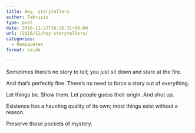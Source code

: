 ```yaml
---
title: Hey, storytellers
author: Fabrizio
type: post
date: 2016-11-27T16:36:31+00:00
url: /2016/11/hey-storytellers/
categories:
  - Remoquetes
format: aside

---
```

Sometimes there&#8217;s no story to tell; you just sit down and stare at the fire.

And that&#8217;s perfectly fine. There&#8217;s no need to force a story out of everything.

Let things be. Show them. Let people guess their origin. And shut up.

Existence has a haunting quality of its own; most things exist without a reason.

Preserve those pockets of mystery.